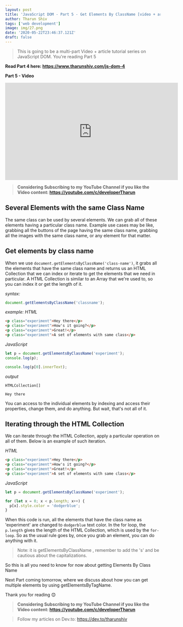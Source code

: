 ```yaml
---
layout: post
title: 'JavaScript DOM - Part 5 - Get Elements By ClassName [video + article]'
author: Tharun Shiv
tags: ['web development']
image: img/27.png
date: '2020-05-22T23:46:37.121Z'
draft: false
---
```


> This is going to be a multi-part Video + article tutorial series on JavaScript DOM. You're reading Part 5

**Read Part 4 here: https://www.tharunshiv.com/js-dom-4**

**Part 5 - Video**

<iframe width="560" height="315" src="https://www.youtube.com/embed/_yDvHb2Z3kE " frameborder="0" allow="accelerometer; autoplay; encrypted-media; gyroscope; picture-in-picture" allowfullscreen></iframe>

> **Considering Subscribing to my YouTube Channel if you like the Video content: https://youtube.com/c/developerTharun**

## Several Elements with the same Class Name

The same class can be used by several elements. We can grab all of these elements having a particular class name. Example use cases may be like, grabbing all the buttons of the page having the same class name, grabbing all the images with the same class name, or any element for that matter.

## Get elements by class name

When we use `document.getElementsByClassName('class-name')`, it grabs all the elements that have the same class name and returns us an HTML Collection that we can index or iterate to get the elements that we need in particular. A HTML Collection is similar to an Array that we're used to, so you can index it or get the length of it.

_syntax:_

```javascript
document.getElementsByClassName('classname');
```

_example:_
_HTML_

```html
<p class="experiment">Hey there</p>
<p class="experiment">How's it going?</p>
<p class="experiment">Great!</p>
<p class="experiment">A set of elements with same class</p>
```

_JavaScript_

```javascript
let p = document.getElementsByClassName('experiment');
console.log(p);

console.log(p[0].innerText);
```

_output_

```
HTMLCollection[]

Hey there
```

You can access to the individual elements by indexing and access their properties, change them, and do anything. But wait, that's not all of it.

## Iterating through the HTML Collection

We can iterate through the HTML Collection, apply a particular operation on all of them. Below is an example of such iteration.

_HTML_

```html
<p class="experiment">Hey there</p>
<p class="experiment">How's it going?</p>
<p class="experiment">Great!</p>
<p class="experiment">A set of elements with same class</p>
```

_JavaScript_

```javascript
let p = document.getElementsByClassName('experiment');

for (let x = 0; x < p.length; x++) {
  p[x].style.color = 'dodgerblue';
}
```

When this code is run, all the elements that have the class name as 'experiment' are changed to `dodgerblue` text color. In the for loop, the `p.length` gives the length of the HTML Collection, which is used by the `for-loop`.
So as the usual rule goes by, once you grab an element, you can do anything with it.

> Note: it is getElementsByClassName , remember to add the 's' and be cautious about the capitalizations.

So this is all you need to know for now about getting Elements By Class Name

Next Part coming tomorrow, where we discuss about how you can get multiple elements by using getElementsByTagName.

Thank you for reading 😊

> **Considering Subscribing to my YouTube Channel if you like the Video content: https://youtube.com/c/developerTharun**

> Follow my articles on Dev.to: https://dev.to/tharunshiv
